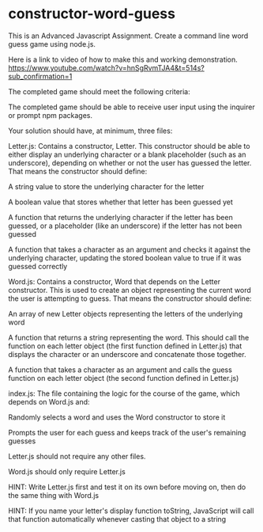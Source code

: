 # constructor-word-guess

This is an Advanced Javascript Assignment. Create a command line word guess game using node.js.

Here is a link to video of how to make this and working demonstration.
https://www.youtube.com/watch?v=hnSgRvmTJA4&t=514s?sub_confirmation=1

The completed game should meet the following criteria:

The completed game should be able to receive user input using the inquirer or prompt npm packages.

Your solution should have, at minimum, three files:

Letter.js: Contains a constructor, Letter. This constructor should be able to either display an underlying character or a blank placeholder (such as an underscore), depending on whether or not the user has guessed the letter. That means the constructor should define:

A string value to store the underlying character for the letter

A boolean value that stores whether that letter has been guessed yet

A function that returns the underlying character if the letter has been guessed, or a placeholder (like an underscore) if the letter has not been guessed

A function that takes a character as an argument and checks it against the underlying character, updating the stored boolean value to true if it was guessed correctly

Word.js: Contains a constructor, Word that depends on the Letter constructor. This is used to create an object representing the current word the user is attempting to guess. That means the constructor should define:

An array of new Letter objects representing the letters of the underlying word

A function that returns a string representing the word. This should call the function on each letter object (the first function defined in Letter.js) that displays the character or an underscore and concatenate those together.

A function that takes a character as an argument and calls the guess function on each letter object (the second function defined in Letter.js)

index.js: The file containing the logic for the course of the game, which depends on Word.js and:

Randomly selects a word and uses the Word constructor to store it

Prompts the user for each guess and keeps track of the user's remaining guesses

Letter.js should not require any other files.

Word.js should only require Letter.js

HINT: Write Letter.js first and test it on its own before moving on, then do the same thing with Word.js

HINT: If you name your letter's display function toString, JavaScript will call that function automatically whenever casting that object to a string

